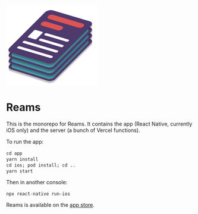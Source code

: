 ![Reams logo](app/assets/images/ream.png)

# Reams

This is the monorepo for Reams. It contains the app (React Native, currently iOS only) and the server (a bunch of Vercel functions).

To run the app:

```
cd app
yarn install
cd ios; pod install; cd ..
yarn start
```

Then in another console:
```
npx react-native run-ios
```

Reams is available on the [app store](https://apps.apple.com/de/app/reams/id1229027127?l=en).
